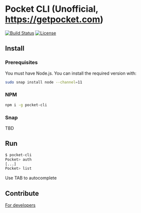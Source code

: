 # Pocket CLI (Unofficial, https://getpocket.com)

[![Build Status](https://travis-ci.com/ildella/pocket-cli.svg?branch=master)](https://travis-ci.com/ildella/pocket-cli)
[![License](https://img.shields.io/badge/License-MIT-yellow.svg)](https://opensource.org/licenses/MIT)

## Install

### Prerequisites

You must have Node.js. You can install the required version with:

```bash
sudo snap install node --channel=11
```

### NPM

```bash
npm i -g pocket-cli
```

### Snap

TBD

## Run

```bash
$ pocket-cli
Pocket> auth
[...]
Pocket> list 
```

Use TAB to autocomplete

## Contribute

[For developers](DEVELOPERS.md)
